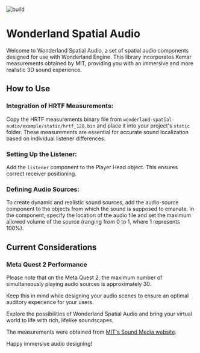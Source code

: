 ![build](https://github.com/WonderlandEngine/wonderland-engine-examples/actions/workflows/github-pages.yml/badge.svg)

# Wonderland Spatial Audio

Welcome to Wonderland Spatial Audio, a set of spatial audio components
designed for use with Wonderland Engine.
This library incorporates Kemar measurements obtained by MIT, providing
you with an immersive and more realistic 3D sound experience.

## How to Use

### Integration of HRTF Measurements:

Copy the HRTF measurements binary file from `wonderland-spatial-audio/example/static/hrtf_128.bin`
and place it into your project's `static` folder.
These measurements are essential for accurate sound localization based on
individual listener differences.

### Setting Up the Listener:

Add the `listener` component to the Player Head object. This ensures
correct receiver positioning.

### Defining Audio Sources:

To create dynamic and realistic sound sources, add the audio-source
component to the objects from which the sound is supposed to emanate.
In the component, specify the location of the audio file and set the
maximum allowed volume of the source (ranging from 0 to 1, where 1
represents 100%).

## Current Considerations

### Meta Quest 2 Performance

Please note that on the Meta Quest 2, the maximum number of simultaneously
playing audio sources is approximately 30.

Keep this in mind while designing your audio scenes to ensure an optimal
auditory experience for your users.

Explore the possibilities of Wonderland Spatial Audio and bring your
virtual world to life with rich, lifelike soundscapes.

The measurements were obtained from [MIT's Sound Media website](https://sound.media.mit.edu/resources/KEMAR/).

Happy immersive audio designing!
